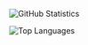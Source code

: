 ![GitHub Statistics](https://github-readme-stats.vercel.app/api?username=jdufresne&count_private=true&show_icons=true&include_all_commits=true)

![Top Languages](https://github-readme-stats.vercel.app/api/top-langs/?username=jdufresne&count_private=true&show_icons=true&layout=compact)
